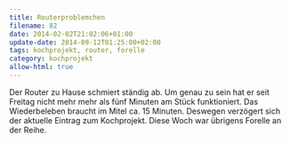 ```yaml
---
title: Routerproblemchen
filename: 82
date: 2014-02-02T21:02:06+01:00
update-date: 2014-09-12T01:25:00+02:00
tags: kochprojekt, router, forelle
category: kochprojekt
allow-html: true
---
```


<p>Der Router zu Hause schmiert ständig ab. Um genau zu sein hat er seit Freitag nicht mehr mehr als fünf Minuten am Stück funktioniert. Das Wiederbeleben braucht im Mitel ca. 15 Minuten. Deswegen verzögert sich der aktuelle Eintrag zum Kochprojekt. Diese Woch war übrigens Forelle an der Reihe.</p>


